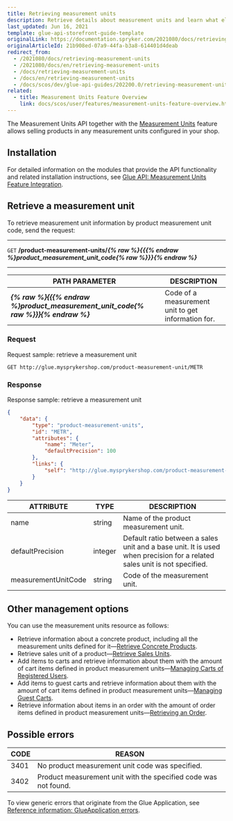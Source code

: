 ```yaml
---
title: Retrieving measurement units
description: Retrieve details about measurement units and learn what else you can do with the resource.
last_updated: Jun 16, 2021
template: glue-api-storefront-guide-template
originalLink: https://documentation.spryker.com/2021080/docs/retrieving-measurement-units
originalArticleId: 21b908ed-07a9-44fa-b3a8-614401d4deab
redirect_from:
  - /2021080/docs/retrieving-measurement-units
  - /2021080/docs/en/retrieving-measurement-units
  - /docs/retrieving-measurement-units
  - /docs/en/retrieving-measurement-units
  - /docs/scos/dev/glue-api-guides/202200.0/retrieving-measurement-units.html
related:
  - title: Measurement Units Feature Overview
    link: docs/scos/user/features/measurement-units-feature-overview.html
---
```


The Measurement Units API together with the [Measurement Units](/docs/scos/user/features/measurement-units-feature-overview.html) feature allows selling products in any measurement units configured in your shop.

## Installation

For detailed information on the modules that provide the API functionality and related installation instructions, see [Glue API: Measurement Units Feature Integration](/docs/scos/dev/feature-integration-guides/glue-api/glue-api-measurement-units-feature-integration.html).

## Retrieve a measurement unit

To retrieve measurement unit information by product measurement unit code, send the request:

---
`GET` **/product-measurement-units/*{% raw %}{{{% endraw %}product_measurement_unit_code{% raw %}}}{% endraw %}***

---

| PATH PARAMETER | DESCRIPTION |
| --- | --- |
| ***{% raw %}{{{% endraw %}product_measurement_unit_code{% raw %}}}{% endraw %}*** | Code of a measurement unit to get information for. |

### Request

Request sample: retrieve a measurement unit

`GET http://glue.mysprykershop.com/product-measurement-unit/METR`

### Response

Response sample: retrieve a measurement unit

```json
{
    "data": {
        "type": "product-measurement-units",
        "id": "METR",
        "attributes": {
            "name": "Meter",
            "defaultPrecision": 100
        },
        "links": {
            "self": "http://glue.mysprykershop.com/product-measurement-units/METR"
        }
    }
}
```

<a name="measurement-units-response-attributes"></a>

| ATTRIBUTE | TYPE | DESCRIPTION |
| --- | --- | --- |
| name | string | Name of the product measurement unit. |
| defaultPrecision | integer | Default ratio between a sales unit and a base unit. It is used when precision for a related sales unit is not specified. |
| measurementUnitCode | string | Code of the measurement unit. |

## Other management options

You can use the measurement units resource as follows:

*  Retrieve information about a concrete product, including all the measurement units defined for it—[Retrieve Concrete Products](/docs/scos/dev/glue-api-guides/managing-products/concrete-products/retrieving-concrete-products.html).
* Retrieve sales unit of a product—[Retrieve Sales Units](/docs/scos/dev/glue-api-guides/managing-products/abstract-products/retrieving-abstract-products.html).
*  Add items to carts and retrieve information about them with the amount of cart items defined in product measurement units—[Managing Carts of Registered Users](/docs/scos/dev/glue-api-guides/managing-carts/carts-of-registered-users/managing-carts-of-registered-users.html).
* Add items to guest carts and retrieve information about them with the amount of cart items defined in product measurement units—[Managing Guest Carts](/docs/scos/dev/glue-api-guides/managing-carts/guest-carts/managing-guest-carts.html).
* Retrieve information about items in an order with the amount of order items defined in product measurement units—[Retrieving an Order](/docs/scos/dev/glue-api-guides/managing-customers/retrieving-customer-orders.html).

## Possible errors

| CODE | REASON |
| --- | --- |
| 3401 | No product measurement unit code was specified. |
| 3402 | Product measurement unit with the specified code was not found. |

To view generic errors that originate from the Glue Application, see [Reference information: GlueApplication errors](/docs/scos/dev/glue-api-guides/reference-information-glueapplication-errors.html).

